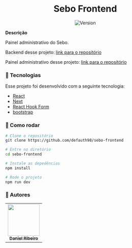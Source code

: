 <h1 align="center">Sebo Frontend</h1>
<p align="center">
  <img alt="Version" src="https://img.shields.io/badge/version-0.1.0-blue.svg?cacheSeconds=2592000" />
</p>

**Descrição**

Painel administrativo do Sebo.

Backend desse projeto: [link para o repositório](https://github.com/defauth98/books-api)

Painel administrativo desse projeto: [link para o repositório](https://github.com/defauth98/admin-sebo-next)

### :nut_and_bolt: Tecnologias

Esse projeto foi desenvolvido com a seguinte tecnologia:

- [React][reactjs]
- [Next][nextjs]
- [React Hook Form][hook]
- [bootstrap][bootstrap]

[reactjs]: https://reactjs.org
[nextjs]: https://nextjs.org/
[hook]: https://react-hook-form.com/
[bootstrap]: https://getbootstrap.com/

### :thinking: Como rodar

```bash
# Clone o repositório
git clone https://github.com/defauth98/sebo-frontend

# Entre no diretório
cd sebo-frontend

# Instale as depedências
npm install

# Rode o projeto
npm run dev
```

### :bust_in_silhouette: Autores

<table>
  <tr>
    <td align="center">
      <a href="https://github.com/defauth98">
        <img src="https://avatars.githubusercontent.com/u/52966246?v=4" width="100px;" alt=""/>
        <br />
          <sub>
            <b>Daniel Ribeiro</b>
          </sub>
      </a>
    </td>
  </tr>
</table>


